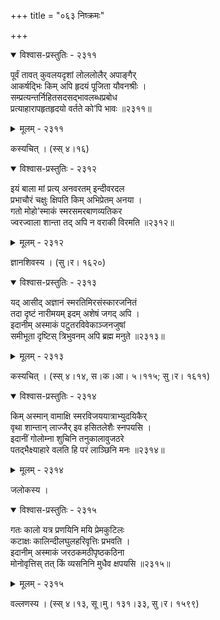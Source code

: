 +++
title = "०६३ निष्क्रमः"

+++



<details open><summary>विश्वास-प्रस्तुतिः - २३११</summary>

पूर्वं तावत् कुवलयदृशां लोललोलैर् अपाङ्गैर्  
आकर्षद्भिः किम् अपि हृदयं पूजिता यौवनश्रीः ।  
सम्प्रत्यन्तर्निहितसदसद्भावलब्धप्रबोध  
प्रत्याहारापहृतहृदयो वर्तते को’पि भावः ॥२३११॥
</details>

<details><summary>मूलम् - २३११</summary>

पूर्वं तावत् कुवलयदृशां लोललोलैर् अपाङ्गैर्  
आकर्षद्भिः किम् अपि हृदयं पूजिता यौवनश्रीः ।  
सम्प्रत्यन्तर्निहितसदसद्भावलब्धप्रबोध  
प्रत्याहारापहृतहृदयो वर्तते को’पि भावः ॥२३११॥
</details>


कस्यचित् । (स्स् ४।१६)  



<details open><summary>विश्वास-प्रस्तुतिः - २३१२</summary>

इयं बाला मां प्रत्य् अनवरतम् इन्दीवरदल  
प्रभाचौरं चक्षुः क्षिपति किम् अभिप्रेतम् अनया ।  
गतो मोहो’स्माकं स्मरसमरबाणव्यतिकर  
ज्वरज्वाला शान्ता तद् अपि न वराकी विरमति ॥२३१२॥
</details>

<details><summary>मूलम् - २३१२</summary>

इयं बाला मां प्रत्य् अनवरतम् इन्दीवरदल  
प्रभाचौरं चक्षुः क्षिपति किम् अभिप्रेतम् अनया ।  
गतो मोहो’स्माकं स्मरसमरबाणव्यतिकर  
ज्वरज्वाला शान्ता तद् अपि न वराकी विरमति ॥२३१२॥
</details>


ज्ञानशिवस्य । (सु।र। १६२०)  



<details open><summary>विश्वास-प्रस्तुतिः - २३१३</summary>

यद् आसीद् अज्ञानं स्मरतिमिरसंस्कारजनितं  
तदा दृष्टं नारीमयम् इदम् अशेषं जगद् अपि ।  
इदानीम् अस्माकं पटुतरविवेकाञ्जनजुषां  
समीभूता दृष्टिस् त्रिभुवनम् अपि ब्रह्म मनुते ॥२३१३॥
</details>

<details><summary>मूलम् - २३१३</summary>

यद् आसीद् अज्ञानं स्मरतिमिरसंस्कारजनितं  
तदा दृष्टं नारीमयम् इदम् अशेषं जगद् अपि ।  
इदानीम् अस्माकं पटुतरविवेकाञ्जनजुषां  
समीभूता दृष्टिस् त्रिभुवनम् अपि ब्रह्म मनुते ॥२३१३॥
</details>


कस्यचित् । (स्स् ४।१४, स।क।आ। ५।११५; सु।र। १६११)  



<details open><summary>विश्वास-प्रस्तुतिः - २३१४</summary>

किम् अस्मान् वामाक्षि स्मरविजययात्राभ्युदयिकैर्  
वृथा शान्तान् लाज्जैर् इव हसितलेशैः स्नपयसि ।  
इदानीं गोलोम्ना शुचिनि तनुकालावुजठरे  
पतद्भैक्ष्याहारे वलति हि परं लाञ्छिनि मनः ॥२३१४॥
</details>

<details><summary>मूलम् - २३१४</summary>

किम् अस्मान् वामाक्षि स्मरविजययात्राभ्युदयिकैर्  
वृथा शान्तान् लाज्जैर् इव हसितलेशैः स्नपयसि ।  
इदानीं गोलोम्ना शुचिनि तनुकालावुजठरे  
पतद्भैक्ष्याहारे वलति हि परं लाञ्छिनि मनः ॥२३१४॥
</details>


जलोकस्य ।  



<details open><summary>विश्वास-प्रस्तुतिः - २३१५</summary>

गतः कालो यत्र प्रणयिनि मयि प्रेमकुटिलः  
कटाक्षः कालिन्दीलघुलहरिवृत्तिः प्रभवति ।  
इदानीम् अस्माकं जरठकमठीपृष्ठकठिना  
मोनोवृत्तिस् तत् किं व्यसनिनि मुधैव क्षपयसि ॥२३१५॥
</details>

<details><summary>मूलम् - २३१५</summary>

गतः कालो यत्र प्रणयिनि मयि प्रेमकुटिलः  
कटाक्षः कालिन्दीलघुलहरिवृत्तिः प्रभवति ।  
इदानीम् अस्माकं जरठकमठीपृष्ठकठिना  
मोनोवृत्तिस् तत् किं व्यसनिनि मुधैव क्षपयसि ॥२३१५॥
</details>


वल्लणस्य । (स्स् ४।१३, सू।मु। १३१।३३, सु।र। १५९९)  

